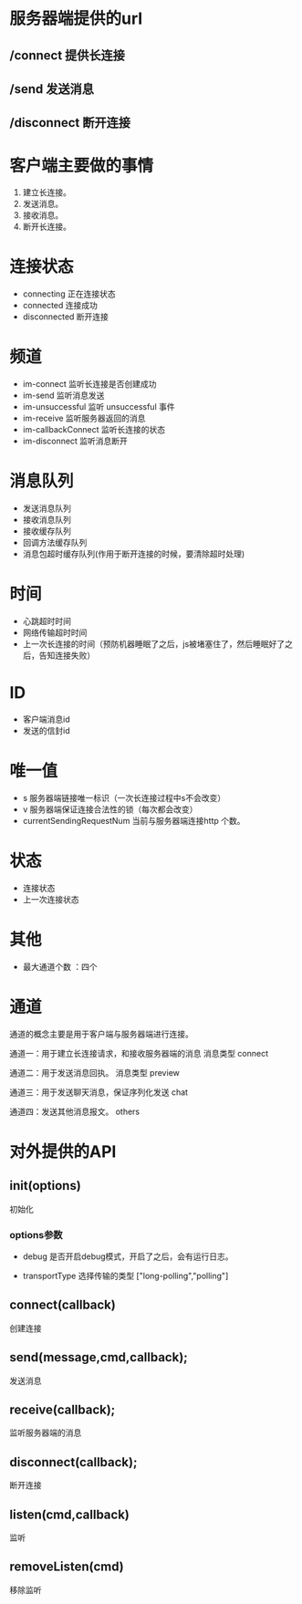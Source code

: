 # 服务器端提供的url

## /connect 提供长连接
## /send 发送消息
## /disconnect 断开连接


# 客户端主要做的事情

1. 建立长连接。
2. 发送消息。
3. 接收消息。
4. 断开长连接。

# 连接状态

- connecting  正在连接状态
- connected   连接成功
- disconnected  断开连接


# 频道

- im-connect  监听长连接是否创建成功
- im-send  监听消息发送
- im-unsuccessful 监听 unsuccessful 事件
- im-receive  监听服务器返回的消息
- im-callbackConnect  监听长连接的状态
- im-disconnect  监听消息断开


# 消息队列

- 发送消息队列
- 接收消息队列
- 接收缓存队列
- 回调方法缓存队列
- 消息包超时缓存队列(作用于断开连接的时候，要清除超时处理)


# 时间

- 心跳超时时间
- 网络传输超时时间
- 上一次长连接的时间（预防机器睡眠了之后，js被堵塞住了，然后睡眠好了之后，告知连接失败）

# ID

- 客户端消息id
- 发送的信封id

# 唯一值

- s 服务器端链接唯一标识（一次长连接过程中s不会改变）
- v 服务器端保证连接合法性的锁（每次都会改变）
- currentSendingRequestNum 当前与服务器端连接http 个数。

# 状态
- 连接状态
- 上一次连接状态

# 其他

- 最大通道个数 ：四个

# 通道

通道的概念主要是用于客户端与服务器端进行连接。

通道一：用于建立长连接请求，和接收服务器端的消息  消息类型 connect

通道二：用于发送消息回执。  消息类型 preview

通道三：用于发送聊天消息，保证序列化发送  chat

通道四：发送其他消息报文。  others

# 对外提供的API

## init(options)
初始化

### options参数

- debug  是否开启debug模式，开启了之后，会有运行日志。

- transportType  选择传输的类型 ["long-polling","polling"]

## connect(callback)
创建连接

## send(message,cmd,callback);
发送消息

## receive(callback);
监听服务器端的消息


## disconnect(callback);
断开连接


## listen(cmd,callback)
监听

## removeListen(cmd)
移除监听

